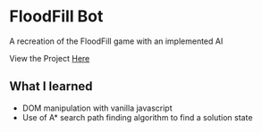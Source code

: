 # FloodFill Bot
A recreation of the FloodFill game with an implemented AI

View the Project [Here](https://junghole.github.io/floodfill/index.html)

## What I learned
* DOM manipulation with vanilla javascript
* Use of A* search path finding algorithm to find a solution state

